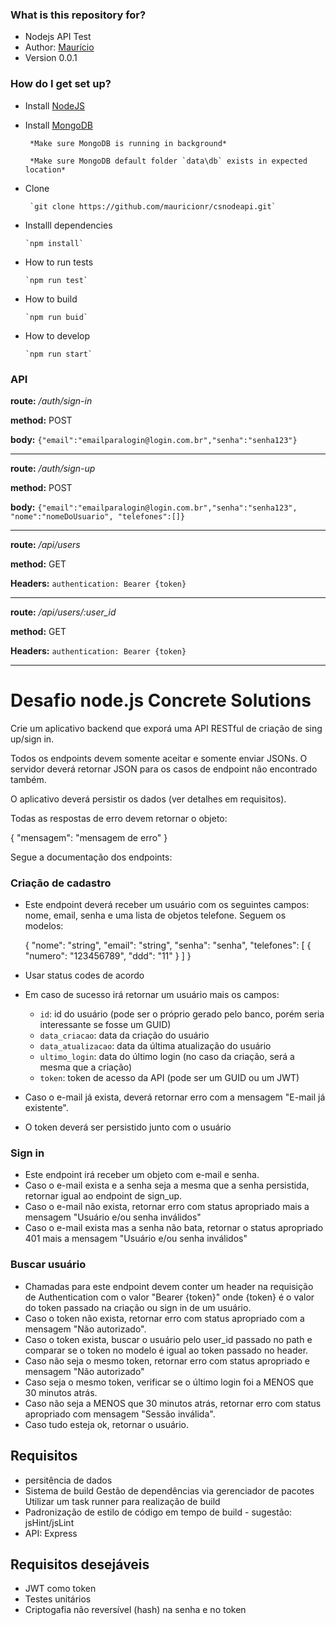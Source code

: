 ### What is this repository for? ###

* Nodejs API Test
* Author: [Maurício](https://github.com/mauricionr/)
* Version 0.0.1
### How do I get set up? ###

* Install [NodeJS](https://nodejs.org/dist/v5.6.0/)

* Install [MongoDB](https://www.mongodb.org/downloads#production)

       *Make sure MongoDB is running in background*

       *Make sure MongoDB default folder `data\db` exists in expected location*

* Clone

       `git clone https://github.com/mauricionr/csnodeapi.git`

* Installl dependencies
       
      `npm install`

* How to run tests

      `npm run test`

* How to build

      `npm run buid`

* How to develop

      `npm run start`

### API ###

**route:** */auth/sign-in*

**method:** POST

**body:** `{"email":"emailparalogin@login.com.br","senha":"senha123"}`

---

**route:** */auth/sign-up*

**method:** POST

**body:** `{"email":"emailparalogin@login.com.br","senha":"senha123", "nome":"nomeDoUsuario", "telefones":[]}`

---

**route:** */api/users*

**method:** GET

**Headers:** `authentication: Bearer {token}`

---

**route:** */api/users/:user_id*

**method:** GET

**Headers:** `authentication: Bearer {token}`

----

# Desafio node.js Concrete Solutions

Crie um aplicativo backend que exporá uma API RESTful de criação de sing up/sign in.

Todos os endpoints devem somente aceitar e somente enviar JSONs. O servidor deverá retornar JSON para os casos de endpoint não encontrado também.

O aplicativo deverá persistir os dados (ver detalhes em requisitos).

Todas as respostas de erro devem retornar o objeto:

{ "mensagem": "mensagem de erro" }

Segue a documentação dos endpoints:

### Criação de cadastro

- Este endpoint deverá receber um usuário com os seguintes campos: nome, email, senha e uma lista de objetos telefone. Seguem os modelos:

  { "nome": "string",
    "email": "string",
    "senha": "senha",
    "telefones": [
       {
         "numero": "123456789",
         "ddd": "11"
       }
    ]
  }
  
- Usar status codes de acordo
- Em caso de sucesso irá retornar um usuário mais os campos:
  - `id`: id do usuário (pode ser o próprio gerado pelo banco, porém seria interessante se fosse um GUID)
  - `data_criacao`: data da criação do usuário
  - `data_atualizacao`: data da última atualização do usuário
  - `ultimo_login`: data do último login (no caso da criação, será a mesma que a criação)
  - `token`: token de acesso da API (pode ser um GUID ou um JWT)
- Caso o e-mail já exista, deverá retornar erro com a mensagem "E-mail já existente".
- O token deverá ser persistido junto com o usuário

### Sign in

- Este endpoint irá receber um objeto com e-mail e senha.
- Caso o e-mail exista e a senha seja a mesma que a senha persistida, retornar igual ao endpoint de sign_up.
- Caso o e-mail não exista, retornar erro com status apropriado mais a mensagem "Usuário e/ou senha inválidos"
- Caso o e-mail exista mas a senha não bata, retornar o status apropriado 401 mais a mensagem "Usuário e/ou senha inválidos"

### Buscar usuário

- Chamadas para este endpoint devem conter um header na requisição de Authentication com o valor "Bearer {token}" onde {token} é o valor do token passado na criação ou sign in de um usuário.
- Caso o token não exista, retornar erro com status apropriado com a mensagem "Não autorizado".
- Caso o token exista, buscar o usuário pelo user_id passado no path e comparar se o token no modelo é igual ao token passado no header.
- Caso não seja o mesmo token, retornar erro com status apropriado e mensagem "Não autorizado"
- Caso seja o mesmo token, verificar se o último login foi a MENOS que 30 minutos atrás.
- Caso não seja a MENOS que 30 minutos atrás, retornar erro com status apropriado com mensagem "Sessão inválida".
- Caso tudo esteja ok, retornar o usuário.

## Requisitos

- persitência de dados
- Sistema de build
    Gestão de dependências via gerenciador de pacotes
    Utilizar um task runner para realização de build
- Padronização de estilo de código em tempo de build - sugestão: jsHint/jsLint
- API: Express

## Requisitos desejáveis

- JWT como token
- Testes unitários
- Criptogafia não reversível (hash) na senha e no token
